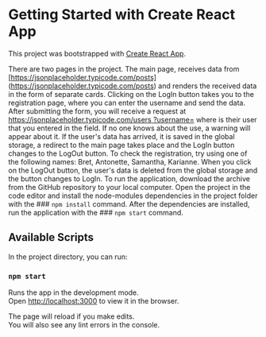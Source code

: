 # Getting Started with Create React App

This project was bootstrapped with [Create React App](https://github.com/facebook/create-react-app).

There are two pages in the project.
The main page, receives data from [https://jsonplaceholder.typicode.com/posts] (https://jsonplaceholder.typicode.com/posts) and renders the received data in the form of separate cards.
Clicking on the LogIn button takes you to the registration page, where you can enter the username and send the data. After submitting the form, you will receive a request at [https://jsonplaceholder.typicode.com/users ?username=<username>](https://jsonplaceholder.typicode.com/users?username=<username>) where <username> is their user that you entered in the field. If no one knows about the use, a warning will appear about it. If the user's data has arrived, it is saved in the global storage, a redirect to the main page takes place and the LogIn button changes to the LogOut button.
To check the registration, try using one of the following names: Bret, Antonette, Samantha, Karianne.
When you click on the LogOut button, the user's data is deleted from the global storage and the button changes to LogIn.
To run the application, download the archive from the GitHub repository to your local computer. Open the project in the code editor and install the node-modules dependencies in the project folder with the ### `npm install` command. After the dependencies are installed, run the application with the ### `npm start` command.

## Available Scripts

In the project directory, you can run:

### `npm start`

Runs the app in the development mode.\
Open [http://localhost:3000](http://localhost:3000) to view it in the browser.

The page will reload if you make edits.\
You will also see any lint errors in the console.
